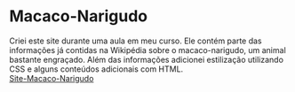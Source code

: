 # Macaco-Narigudo
Criei este site durante uma aula em meu curso. Ele contém parte das informações já contidas na Wikipédia sobre o macaco-narigudo, um animal bastante engraçado. Além das informações adicionei estilização utilizando CSS e alguns conteúdos adicionais com HTML.  
[Site-Macaco-Narigudo](https://gsvjacob.github.io/Macaco-Narigudo/)
